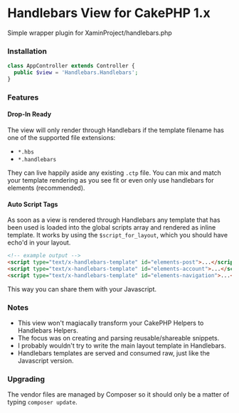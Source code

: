 # Handlebars View for CakePHP 1.x

Simple wrapper plugin for XaminProject/handlebars.php

### Installation

```php
class AppController extends Controller {
  public $view = 'Handlebars.Handlebars';
}
```

### Features

#### Drop-In Ready

The view will only render through Handlebars if the template filename 
has one of the supported file extensions:

- `*.hbs`
- `*.handlebars`

They can live happily aside any existing `.ctp` file. You can mix and 
match your template rendering as you see fit or even only use handlebars 
for elements (recommended).

#### Auto Script Tags

As soon as a view is rendered through Handlebars any template that has been used 
is loaded into the global scripts array and rendered as inline template. It works by 
using the `$script_for_layout`, which you should have echo'd in your layout.

```html
<!-- example output -->
<script type="text/x-handlebars-template" id="elements-post">...</script>
<script type="text/x-handlebars-template" id="elements-account">...</script>
<script type="text/x-handlebars-template" id="elements-navigation">...</script>
```

This way you can share them with your Javascript.

### Notes

- This view won't magiacally transform your CakePHP Helpers to Handlebars Helpers. 
- The focus was on creating and parsing reusable/shareable snippets.
- I probably wouldn't try to write the main layout template in Handlebars. 
- Handlebars templates are served and consumed raw, just like the Javascript version.

### Upgrading

The vendor files are managed by Composer so it should only be a matter of typing `composer update`.


